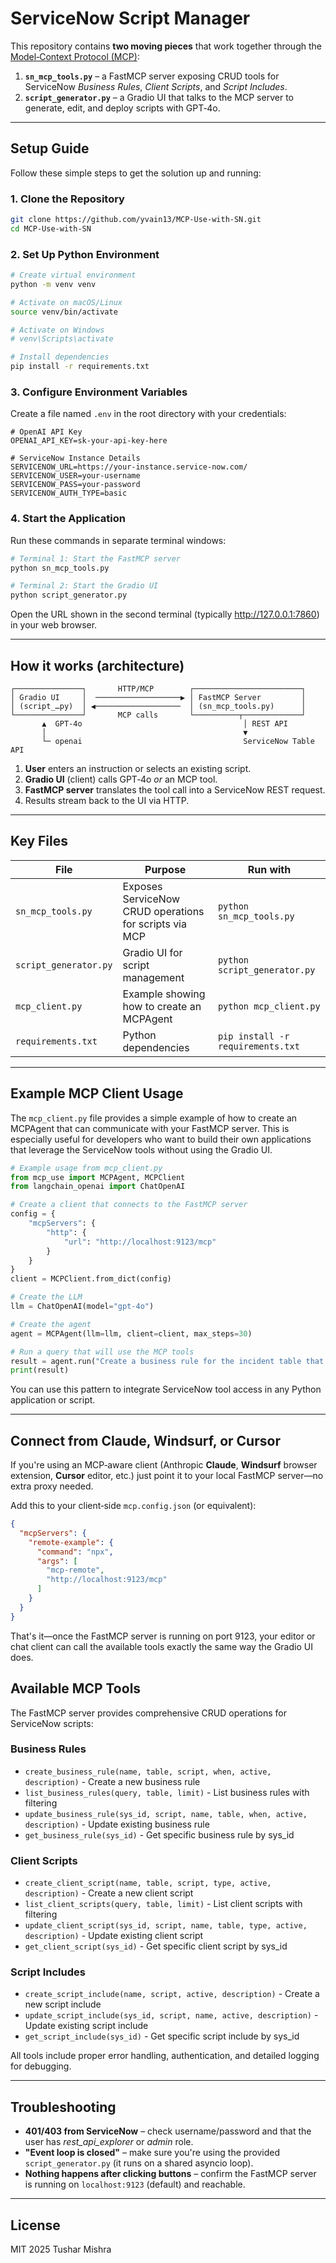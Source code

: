 # ServiceNow Script Manager

This repository contains **two moving pieces** that work together through the [Model‑Context Protocol (MCP)](https://github.com/modelcontextprotocol):

1. **`sn_mcp_tools.py`** – a FastMCP server exposing CRUD tools for ServiceNow *Business Rules*, *Client Scripts*, and *Script Includes*.
2. **`script_generator.py`** – a Gradio UI that talks to the MCP server to generate, edit, and deploy scripts with GPT‑4o.

---
## Setup Guide

Follow these simple steps to get the solution up and running:

### 1. Clone the Repository

```bash
git clone https://github.com/yvain13/MCP-Use-with-SN.git
cd MCP-Use-with-SN
```

### 2. Set Up Python Environment

```bash
# Create virtual environment
python -m venv venv

# Activate on macOS/Linux
source venv/bin/activate

# Activate on Windows
# venv\Scripts\activate

# Install dependencies
pip install -r requirements.txt
```

### 3. Configure Environment Variables

Create a file named `.env` in the root directory with your credentials:

```
# OpenAI API Key
OPENAI_API_KEY=sk-your-api-key-here

# ServiceNow Instance Details
SERVICENOW_URL=https://your-instance.service-now.com/
SERVICENOW_USER=your-username
SERVICENOW_PASS=your-password
SERVICENOW_AUTH_TYPE=basic
```

### 4. Start the Application

Run these commands in separate terminal windows:

```bash
# Terminal 1: Start the FastMCP server
python sn_mcp_tools.py

# Terminal 2: Start the Gradio UI
python script_generator.py
```

Open the URL shown in the second terminal (typically http://127.0.0.1:7860) in your web browser.

---
## How it works (architecture)

```
┌───────────────┐       HTTP/MCP        ┌────────────────────────┐
│ Gradio UI     │  ───────────────────▶ │ FastMCP Server         │
│ (script_…py)  │ ◀───────────────────  │ (sn_mcp_tools.py)      │
└───────────────┘       MCP calls       └──────────┬─────────────┘
       ▲  GPT‑4o                                    │ REST API
       │                                            ▼
       └─ openai                                    ServiceNow Table API
```

1. **User** enters an instruction or selects an existing script.
2. **Gradio UI** (client) calls GPT‑4o *or* an MCP tool.
3. **FastMCP server** translates the tool call into a ServiceNow REST request.
4. Results stream back to the UI via HTTP.

---
## Key Files

| File | Purpose | Run with |
|------|---------|----------|
| `sn_mcp_tools.py` | Exposes ServiceNow CRUD operations for scripts via MCP | `python sn_mcp_tools.py` |
| `script_generator.py` | Gradio UI for script management | `python script_generator.py` |
| `mcp_client.py` | Example showing how to create an MCPAgent | `python mcp_client.py` |
| `requirements.txt` | Python dependencies | `pip install -r requirements.txt` |

---
## Example MCP Client Usage

The `mcp_client.py` file provides a simple example of how to create an MCPAgent that can communicate with your FastMCP server. This is especially useful for developers who want to build their own applications that leverage the ServiceNow tools without using the Gradio UI.

```python
# Example usage from mcp_client.py
from mcp_use import MCPAgent, MCPClient
from langchain_openai import ChatOpenAI

# Create a client that connects to the FastMCP server
config = {
    "mcpServers": {
        "http": {
            "url": "http://localhost:9123/mcp"
        }
    }
}
client = MCPClient.from_dict(config)

# Create the LLM
llm = ChatOpenAI(model="gpt-4o")

# Create the agent
agent = MCPAgent(llm=llm, client=client, max_steps=30)

# Run a query that will use the MCP tools
result = agent.run("Create a business rule for the incident table that logs when a VIP incident is created")
print(result)
```

You can use this pattern to integrate ServiceNow tool access in any Python application or script.

---
## Connect from Claude, Windsurf, or Cursor

If you're using an MCP‑aware client (Anthropic **Claude**, **Windsurf** browser extension, **Cursor** editor, etc.) just point it to your local FastMCP server—no extra proxy needed.

Add this to your client‑side `mcp.config.json` (or equivalent):

```json
{
  "mcpServers": {
    "remote-example": {
      "command": "npx",
      "args": [
        "mcp-remote",
        "http://localhost:9123/mcp"
      ]
    }
  }
}
```

That's it—once the FastMCP server is running on port 9123, your editor or chat client can call the available tools exactly the same way the Gradio UI does.

## Available MCP Tools

The FastMCP server provides comprehensive CRUD operations for ServiceNow scripts:

### Business Rules
- `create_business_rule(name, table, script, when, active, description)` - Create a new business rule
- `list_business_rules(query, table, limit)` - List business rules with filtering
- `update_business_rule(sys_id, script, name, table, when, active, description)` - Update existing business rule
- `get_business_rule(sys_id)` - Get specific business rule by sys_id

### Client Scripts
- `create_client_script(name, table, script, type, active, description)` - Create a new client script
- `list_client_scripts(query, table, limit)` - List client scripts with filtering
- `update_client_script(sys_id, script, name, table, type, active, description)` - Update existing client script
- `get_client_script(sys_id)` - Get specific client script by sys_id

### Script Includes
- `create_script_include(name, script, active, description)` - Create a new script include
- `update_script_include(sys_id, script, name, active, description)` - Update existing script include
- `get_script_include(sys_id)` - Get specific script include by sys_id

All tools include proper error handling, authentication, and detailed logging for debugging.

---
## Troubleshooting

* **401/403 from ServiceNow** – check username/password and that the user has *rest_api_explorer* or *admin* role.
* **"Event loop is closed"** – make sure you're using the provided `script_generator.py` (it runs on a shared asyncio loop).
* **Nothing happens after clicking buttons** – confirm the FastMCP server is running on `localhost:9123` (default) and reachable.

---
## License
MIT  2025 Tushar Mishra
